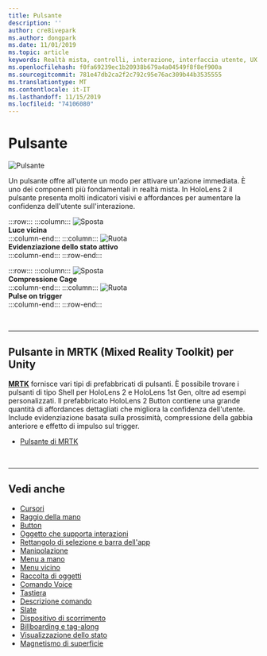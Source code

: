 ```yaml
---
title: Pulsante
description: ''
author: cre8ivepark
ms.author: dongpark
ms.date: 11/01/2019
ms.topic: article
keywords: Realtà mista, controlli, interazione, interfaccia utente, UX
ms.openlocfilehash: f0fa69239ec1b20938b679a4a04549f8f8ef900a
ms.sourcegitcommit: 781e47db2ca2f2c792c95e76ac309b44b3535555
ms.translationtype: MT
ms.contentlocale: it-IT
ms.lasthandoff: 11/15/2019
ms.locfileid: "74106080"
---
```

# <a name="button"></a>Pulsante

![Pulsante](images/UX/UX_Hero_Button.jpg)

Un pulsante offre all'utente un modo per attivare un'azione immediata. È uno dei componenti più fondamentali in realtà mista. In HoloLens 2 il pulsante presenta molti indicatori visivi e affordances per aumentare la confidenza dell'utente sull'interazione. 


:::row:::
    :::column:::
       ![Sposta](images/UX/UX_Button_Affordance_ProximityLight.jpg)<br>
       **Luce vicina**<br>
    :::column-end:::
    :::column:::
       ![Ruota](images/UX/UX_Button_Affordance_FocusHighlight.jpg)<br>
        **Evidenziazione dello stato attivo**<br>
    :::column-end:::
:::row-end:::

:::row:::
    :::column:::
       ![Sposta](images/UX/UX_Button_Affordance_Compression.jpg)<br>
       **Compressione Cage**<br>
    :::column-end:::
    :::column:::
       ![Ruota](images/UX/UX_Button_Affordance_Pulse.jpg)<br>
        **Pulse on trigger**<br>
    :::column-end:::
:::row-end:::

<br>


---

## <a name="button-in-mrtkmixed-reality-toolkit-for-unity"></a>Pulsante in MRTK (Mixed Reality Toolkit) per Unity
**[MRTK](https://github.com/Microsoft/MixedRealityToolkit-Unity)** fornisce vari tipi di prefabbricati di pulsanti. È possibile trovare i pulsanti di tipo Shell per HoloLens 2 e HoloLens 1st Gen, oltre ad esempi personalizzati. Il prefabbricato HoloLens 2 Button contiene una grande quantità di affordances dettagliati che migliora la confidenza dell'utente. Include evidenziazione basata sulla prossimità, compressione della gabbia anteriore e effetto di impulso sul trigger.

* [Pulsante di MRTK](https://microsoft.github.io/MixedRealityToolkit-Unity/Documentation/README_Button.html)



<br>

---


## <a name="see-also"></a>Vedi anche

* [Cursori](cursors.md)
* [Raggio della mano](point-and-commit.md)
* [Button](button.md)
* [Oggetto che supporta interazioni](interactable-object.md)
* [Rettangolo di selezione e barra dell'app](app-bar-and-bounding-box.md)
* [Manipolazione](direct-manipulation.md)
* [Menu a mano](hand-menu.md)
* [Menu vicino](near-menu.md)
* [Raccolta di oggetti](object-collection.md)
* [Comando Voice](voice-input.md)
* [Tastiera](keyboard.md)
* [Descrizione comando](tooltip.md)
* [Slate](slate.md)
* [Dispositivo di scorrimento](slider.md)
* [Billboarding e tag-along](billboarding-and-tag-along.md)
* [Visualizzazione dello stato](progress.md)
* [Magnetismo di superficie](surface-magnetism.md)
